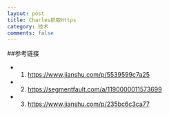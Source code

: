 ```yaml
---
layout: post
title: Charles抓取Https
category: 技术
comments: false
---
```



##参考链接

* 1.  <https://www.jianshu.com/p/5539599c7a25>
* 2.  <https://segmentfault.com/a/1190000011573699>
* 3.  <https://www.jianshu.com/p/235bc6c3ca77>